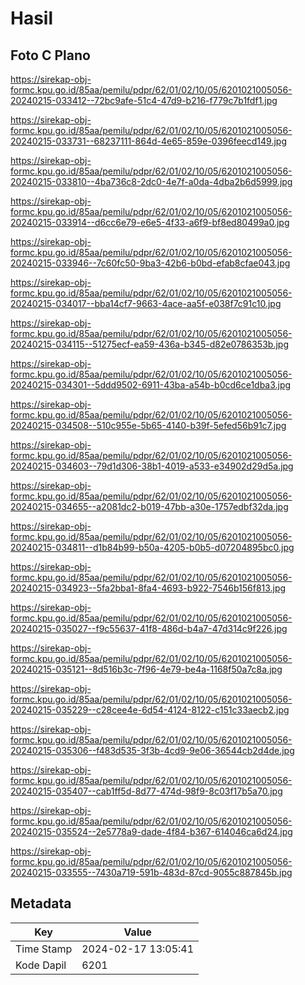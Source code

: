 # Hasil

## Foto C Plano

https://sirekap-obj-formc.kpu.go.id/85aa/pemilu/pdpr/62/01/02/10/05/6201021005056-20240215-033412--72bc9afe-51c4-47d9-b216-f779c7b1fdf1.jpg

https://sirekap-obj-formc.kpu.go.id/85aa/pemilu/pdpr/62/01/02/10/05/6201021005056-20240215-033731--68237111-864d-4e65-859e-0396feecd149.jpg

https://sirekap-obj-formc.kpu.go.id/85aa/pemilu/pdpr/62/01/02/10/05/6201021005056-20240215-033810--4ba736c8-2dc0-4e7f-a0da-4dba2b6d5999.jpg

https://sirekap-obj-formc.kpu.go.id/85aa/pemilu/pdpr/62/01/02/10/05/6201021005056-20240215-033914--d6cc6e79-e6e5-4f33-a6f9-bf8ed80499a0.jpg

https://sirekap-obj-formc.kpu.go.id/85aa/pemilu/pdpr/62/01/02/10/05/6201021005056-20240215-033946--7c60fc50-9ba3-42b6-b0bd-efab8cfae043.jpg

https://sirekap-obj-formc.kpu.go.id/85aa/pemilu/pdpr/62/01/02/10/05/6201021005056-20240215-034017--bba14cf7-9663-4ace-aa5f-e038f7c91c10.jpg

https://sirekap-obj-formc.kpu.go.id/85aa/pemilu/pdpr/62/01/02/10/05/6201021005056-20240215-034115--51275ecf-ea59-436a-b345-d82e0786353b.jpg

https://sirekap-obj-formc.kpu.go.id/85aa/pemilu/pdpr/62/01/02/10/05/6201021005056-20240215-034301--5ddd9502-6911-43ba-a54b-b0cd6ce1dba3.jpg

https://sirekap-obj-formc.kpu.go.id/85aa/pemilu/pdpr/62/01/02/10/05/6201021005056-20240215-034508--510c955e-5b65-4140-b39f-5efed56b91c7.jpg

https://sirekap-obj-formc.kpu.go.id/85aa/pemilu/pdpr/62/01/02/10/05/6201021005056-20240215-034603--79d1d306-38b1-4019-a533-e34902d29d5a.jpg

https://sirekap-obj-formc.kpu.go.id/85aa/pemilu/pdpr/62/01/02/10/05/6201021005056-20240215-034655--a2081dc2-b019-47bb-a30e-1757edbf32da.jpg

https://sirekap-obj-formc.kpu.go.id/85aa/pemilu/pdpr/62/01/02/10/05/6201021005056-20240215-034811--d1b84b99-b50a-4205-b0b5-d07204895bc0.jpg

https://sirekap-obj-formc.kpu.go.id/85aa/pemilu/pdpr/62/01/02/10/05/6201021005056-20240215-034923--5fa2bba1-8fa4-4693-b922-7546b156f813.jpg

https://sirekap-obj-formc.kpu.go.id/85aa/pemilu/pdpr/62/01/02/10/05/6201021005056-20240215-035027--f9c55637-41f8-486d-b4a7-47d314c9f226.jpg

https://sirekap-obj-formc.kpu.go.id/85aa/pemilu/pdpr/62/01/02/10/05/6201021005056-20240215-035121--8d516b3c-7f96-4e79-be4a-1168f50a7c8a.jpg

https://sirekap-obj-formc.kpu.go.id/85aa/pemilu/pdpr/62/01/02/10/05/6201021005056-20240215-035229--c28cee4e-6d54-4124-8122-c151c33aecb2.jpg

https://sirekap-obj-formc.kpu.go.id/85aa/pemilu/pdpr/62/01/02/10/05/6201021005056-20240215-035306--f483d535-3f3b-4cd9-9e06-36544cb2d4de.jpg

https://sirekap-obj-formc.kpu.go.id/85aa/pemilu/pdpr/62/01/02/10/05/6201021005056-20240215-035407--cab1ff5d-8d77-474d-98f9-8c03f17b5a70.jpg

https://sirekap-obj-formc.kpu.go.id/85aa/pemilu/pdpr/62/01/02/10/05/6201021005056-20240215-035524--2e5778a9-dade-4f84-b367-614046ca6d24.jpg

https://sirekap-obj-formc.kpu.go.id/85aa/pemilu/pdpr/62/01/02/10/05/6201021005056-20240215-033555--7430a719-591b-483d-87cd-9055c887845b.jpg


## Metadata

| Key        | Value               |
| ---------- | ------------------- |
| Time Stamp | 2024-02-17 13:05:41 |
| Kode Dapil | 6201                |



